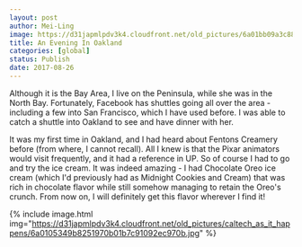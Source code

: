```yaml
---
layout: post
author: Mei-Ling
image: https://d31japmlpdv3k4.cloudfront.net/old_pictures/6a01bb09a3c88f970d01bb09b3ced5970d-pi.jpg
title: An Evening In Oakland
categories: [global]
status: Publish
date: 2017-08-26
---
```



Although it is the Bay Area, I live on the Peninsula, while she was in the North Bay. Fortunately, Facebook has shuttles going all over the area - including a few into San Francisco, which I have used before. I was able to catch a shuttle into Oakland to see and have dinner with her.

It was my first time in Oakland, and I had heard about Fentons Creamery before (from where, I cannot recall). All I knew is that the Pixar animators would visit frequently, and it had a reference in UP. So of course I had to go and try the ice cream. It was indeed amazing - I had Chocolate Oreo ice cream (which I'd previously had as Midnight Cookies and Cream) that was rich in chocolate flavor while still somehow managing to retain the Oreo's crunch. From now on, I will definitely get this flavor wherever I find it!


{% include image.html img="https://d31japmlpdv3k4.cloudfront.net/old_pictures/caltech_as_it_happens/6a0105349b8251970b01b7c91092ec970b.jpg" %}
